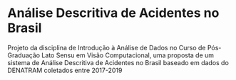 # Análise Descritiva de Acidentes no Brasil

Projeto da disciplina de Introdução à Análise de Dados no Curso de Pós-Graduação Lato Sensu em Visão Computacional, uma proposta de um sistema de Análise Descritiva de Acidentes no Brasil baseado em dados do DENATRAM coletados entre 2017-2019
